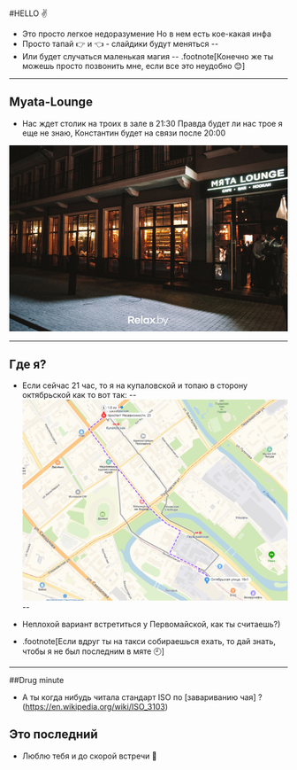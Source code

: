 #HELLO ✌
- Это просто легкое недоразумение
 Но в нем есть кое-какая инфа
- Просто тапай 👉 и 👈 - слайдики будут меняться
--
- Или будет случаться маленькая магия
--
.footnote[Конечно же ты можешь просто позвонить мне, если все это неудобно 😊]

---
## Myata-Lounge

- Нас ждет столик на троих в зале в 21:30
 Правда будет ли нас трое я еще не знаю, Константин будет на связи после 20:00

![Myata](images/myata.jpg)

---
## Где я?

- Если сейчас 21 час, то я на купаловской и топаю в сторону октябрьской как то вот так:
--
![Mapa](images/route.jpg)
--
- Неплохой вариант встретиться у Первомайской, как ты считаешь?)

- .footnote[Если вдруг ты на такси собираешься ехать, то дай знать, чтобы я не был последним в мяте 🕘]

---

##Drug minute

- А ты когда нибудь читала стандарт ISO по [завариванию чая] ?(https://en.wikipedia.org/wiki/ISO_3103)

## Это последний

- Люблю тебя и до скорой встречи 💖

